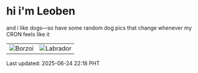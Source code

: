 # hi i'm Leoben

and i like dogs—so have some random dog pics that change whenever my CRON feels like it

|  |  |
|--------|----------|
| ![Borzoi](https://random-dog-vercel.vercel.app/api/random-borzoi?v=1750774694) | ![Labrador](https://random-dog-vercel.vercel.app/api/random-labrador?v=1750774694) |

Last updated: 2025-06-24 22:18 PHT
